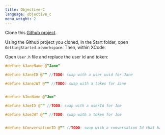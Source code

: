 ```yaml
---
title: Objective-C
language: objective_c
menu_weight: 2
---
```


Clone this [Github project](https://github.com/Nexmo/ClientSDK-Get-Started-Voice-Objective-C).

Using the Github project you cloned, in the Start folder, open `GettingStarted.xcworkspace`. Then, within XCode:


Open `User.h` file and replace the user id and token:

```objective-c
#define kJaneName @"Jane"

#define kJaneID @"" //TODO: swap with a user uuid for Jane

#define kJaneJWT @"" //TODO: swap with a token for Jane


#define kJoeName @"Joe"

#define kJoeID @"" //TODO: swap with a userId for Joe

#define kJoeJWT @"" //TODO: swap with a token for Joe


#define kConversationID @"" //TODO: swap with a conversation Id that has Jane and Joe as members

```
